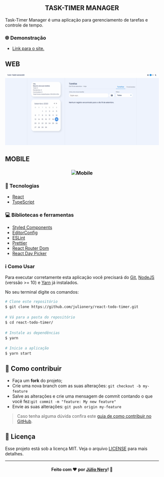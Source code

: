 <h2 align="center">TASK-TIMER MANAGER</h2>

Task-Timer Manager é uma aplicação para gerenciamento de tarefas e controle de tempo.

### :globe_with_meridians: Demonstração
- [Link para o site.](https://task-timer-manager.netlify.app/)

## WEB
![](https://github.com/julionery/docs/blob/master/geral/task-timer.gif?raw=true)

## MOBILE

<h3 align="center">
    <img alt="Mobile" title="Mobile" width="300px" src="https://github.com/julionery/docs/blob/master/geral/task-timer-mobile.gif?raw=true">
</h3>  

### :rocket: Tecnologias
 - [React](https://reactjs.org/ "ReactJS")
 - [TypeScript](https://www.typescriptlang.org/)

### :computer: Bibliotecas e ferramentas
- [Styled Components](https://styled-components.com/)
- [EditorConfig](https://editorconfig.org/)
- [ESLint](https://eslint.org/)
- [Prettier](https://prettier.io/)
- [React Router Dom](https://reacttraining.com/react-router/)
- [React Day Picker](https://react-day-picker.js.org/)

### :information_source: Como Usar

Para executar corretamente esta aplicação você precisará do [Git](https://git-scm.com/downloads), [NodeJS](https://nodejs.org/en/download/) (verssão >= 10) e [Yarn](https://yarnpkg.com/getting-started/install) já instalados. 

No seu terminal digite os comandos:

```bash
# Clone este repositório
$ git clone https://github.com/julionery/react-todo-timer.git

# Vá para a pasta do repositório
$ cd react-todo-timer/

# Instale as dependências
$ yarn

# Inicie a aplicação
$ yarn start

```

## :link: Como contribuir

- Faça um **fork** do projeto;
- Crie uma nova branch com as suas alterações: `git checkout -b my-feature`
- Salve as alterações e crie uma mensagem de commit contando o que você fez:`git commit -m "feature: My new feature"`
- Envie as suas alterações: `git push origin my-feature`

> Caso tenha alguma dúvida confira este [guia de como contribuir no GitHub](https://github.com/firstcontributions/first-contributions).

## :memo: Licença
Esse projeto está sob a licença MIT. Veja o arquivo [LICENSE](LICENSE) para mais detalhes.

---

<h4 align="center">
    Feito com ❤ por <a href="https://www.linkedin.com/in/julio-nery/" target="_blank">Júlio Nery</a>!
    <g-emoji class="g-emoji" alias="wave" fallback-src="https://github.githubassets.com/images/icons/emoji/unicode/1f44b.png">👋</g-emoji>
</h4>
